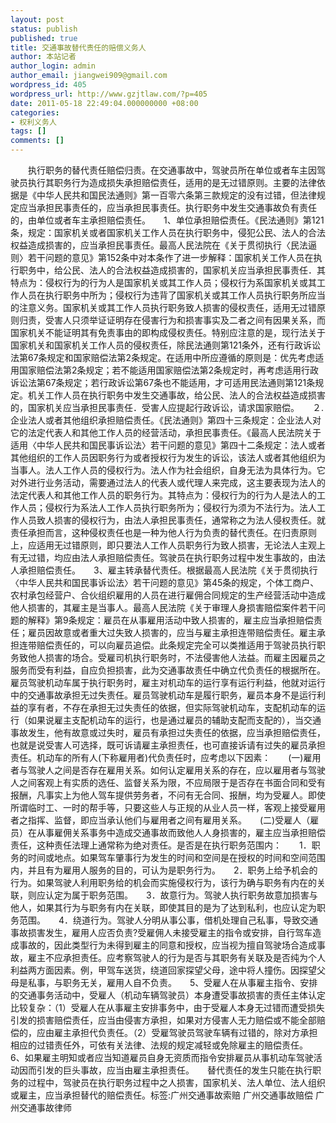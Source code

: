 ```yaml
---
layout: post
status: publish
published: true
title: 交通事故替代责任的赔偿义务人
author: 本站记者
author_login: admin
author_email: jiangwei909@gmail.com
wordpress_id: 405
wordpress_url: http://www.gzjtlaw.com/?p=405
date: 2011-05-18 22:49:04.000000000 +08:00
categories:
- 权利义务人
tags: []
comments: []
---
```

　　执行职务的替代责任赔偿归责。在交通事故中，驾驶员所在单位或者车主因驾驶员执行其职务行为造成损失承担赔偿责任，适用的是无过错原则。主要的法律依据是《中华人民共和国民法通则》第一百零六条第三款规定的没有过错，但法律规定应当承担民事责任的，应当承担民事责任。执行职务中发生交通事故负有责任的，由单位或者车主承担赔偿责任。　　1、单位承担赔偿责任。《民法通则》第121条，规定：国家机关或者国家机关工作人员在执行职务中，侵犯公民、法人的合法权益造成损害的，应当承担民事责任。最高人民法院在《关于贯彻执行〈民法逼则〉若干问题的意见》第152条中对本条作了进一步解释：国家机关工作人员在执行职务中，给公民、法人的合法权益造成损害的，国家机关应当承担民事责任．其特点为：侵权行为的行为人是国家机关或其工作人员；侵权行为系国家机关或其工作人员在执行职务中所为；侵权行为违背了国家机关或其工作人员执行职务所应当的注意义务。国家机关或其工作人员执行职务致人损害的侵权责任，适用无过错原则归责，受害人只须举证证明存在侵害行为和损害事实及二者之间有因果关系，而国家机关不能证明其有免责事由的即构成侵权责任。特别应注意的是，现行法关于国家机关和国家机关工作人员的侵权责任，除民法通则第121条外，还有行政诉讼法第67条规定和国家赔偿法第2条规定。在适用中所应遵循的原则是：优先考虑适用国家赔偿法第2条规定；若不能适用国家赔偿法第2条规定时，再考虑适用行政诉讼法第67条规定；若行政诉讼第67条也不能适用，才可适用民法通则第121条规定。机关工作人员在执行职务中发生交通事故，给公民、法人的合法权益造成损害的，国家机关应当承担民事责任．受害人应提起行政诉讼，请求国家赔偿。　　２.企业法人或者其他组织承担赔偿责任。《民法通则》第四十三条规定：企业法人对它的法定代表人和其他工作人员的经营活动，承担民事责任。《最高人民法院关于适用〈中华人民共和国民事诉讼法〉若干问题的意见》第四十二条规定：法人或者其他组织的工作人员因职务行为或者授权行为发生的诉讼，该法人或者其他组织为当事人。法人工作人员的侵权行为。法人作为社会组织，自身无法为具体行为。它对外进行业务活动，需要通过法人的代表人或代理人来完成，这主要表现为法人的法定代表人和其他工作人员的职务行为。其特点为：侵权行为的行为人是法人的工作人员；侵权行为系法人工作人员执行职务所为；侵权行为须为不法行为。法人工作人员致人损害的侵权行为，由法人承担民事责任，通常称之为法人侵权责任。就责任承担而言，这种侵权责任也是一种为他人行为负责的替代责任。在归责原则上，应适用无过错原则，即只要法人工作人员职务行为致人损害，无论法人主观上有无过错，均应由法人承担赔偿责任。驾驶员在执行职务过程中发生事故的，由法人承担赔偿责任。　　3、雇主转承替代责任。根据最高人民法院《关于贯彻执行〈中华人民共和国民事诉讼法〉若干问题的意见》第45条的规定，个体工商户、农村承包经营户、合伙组织雇用的人员在进行雇佣合同规定的生产经营活动中造成他人损害的，其雇主是当事人。最高人民法院《关于审理人身损害赔偿案件若干问题的解释》第9条规定：雇员在从事雇用活动中致人损害的，雇主应当承担赔偿责任；雇员因故意或者重大过失致人损害的，应当与雇主承担连带赔偿责任。雇主承担连带赔偿责任的，可以向雇员追偿。此条规定完全可以类推适用于驾驶员执行职务致他人损害的场合。受雇司机执行职务时，不法侵害他人法益。而雇主因雇员之服务而受有利益，自应负担损害，此为交通事故责任中确立代负责任的根据所在。雇员驾驶机动车属于执行职务时，雇主对机动车的运行享有运行利益，他就对运行中的交通事故承担无过失责任。雇员驾驶机动车是履行职务，雇员本身不是运行利益的享有者，不存在承担无过失责任的依据，但实际驾驶机动车，支配机动车的运行（如果说雇主支配机动车的运行，也是通过雇员的辅助支配而支配的），当交通事故发生，他有故意或过失时，雇员有承担过失责任的依据，应当承担赔偿责任，也就是说受害人可选择，既可诉请雇主承担责任，也可直接诉请有过失的雇员承担责任。机动车的所有人(下称雇用者)代负责任时，应考虑以下因素：　　(一)雇用者与驾驶人之间是否存在雇用关系。如何认定雇用关系的存在，应以雇用者与驾驶人之间客观上有实质的选任、监督关系为限，不应局限于是否存在书面合同和受有报酬，凡事实上为他人驾车提供劳务者，不问有无合同、报酬，均为受雇人。即使所谓临时工、一时的帮手等，只要这些人与正规的从业人员一样，客观上接受雇用者之指挥、监督，即应当承认他们与雇用者之间有雇用关系。　　(二)受雇人（雇员）在从事雇佣关系事务中造成交通事故而致他人人身损害的，雇主应当承担赔偿责任，这种责任法理上通常称为绝对责任。是否是在执行职务范围内：　　1．职务的时间或地点。如果驾车肇事行为发生的时间和空间是在授权的时间和空间范围内，并且有为雇用人服务的目的，可认为是职务行为。　　2．职务上给予机会的行为。如果驾驶人利用职务给的机会而实施侵权行为，该行为确与职务有内在的关联，则应认定为属于职务范围。　　3．故意行为。驾驶人执行职务故意加损害与他人，如果其行为与职务有内在关联，即使其目的是为了达到私利，也应认定为职务范围。　　4．绕道行为。驾驶人分明从事公事，借机处理自己私事，导致交通事故损害发生，雇用人应否负责?受雇佣人未接受雇主的指令或安排，自行驾车造成事故的，因此类型行为未得到雇主的同意和授权，应当视为擅自驾驶场合造成事故，雇主不应承担责任。应考察驾驶人的行为是否与其职务有关联及是否纯为个人利益两方面因素。例，甲驾车送货，绕道回家探望父母，途中将人撞伤。因探望父母是私事，与职务无关，雇用人自不负责。　　5、受雇人在从事雇主指令、安排的交通事务活动中，受雇人（机动车辆驾驶员）本身遭受事故损害的责任主体认定比较复杂：（1）受雇人在从事雇主安排事务中，由于受雇人本身无过错而遭受损失引发的损害赔偿责任，应当由侵害方承担，如果对方侵害人无力赔偿或不能全部赔偿的，应由雇主承担代负责任。（2）受雇驾驶员驾驶车辆有过错的，除对方承担相应的过错责任外，可依有关法律、法规的规定减轻或免除雇主的赔偿责任。　　6、如果雇主明知或者应当知道雇员自身无资质而指令安排雇员从事机动车驾驶活动因而引发的巨头事故，应当由雇主承担责任。　　替代责任的发生只能在执行职务的过程中，驾驶员在执行职务过程中之人损害，国家机关、法人单位、法人组织或雇主，应当承担替代的赔偿责任。标签:广州交通事故索赔 广州交通事故赔偿 广州交通事故律师

